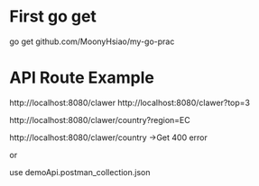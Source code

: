 # First go get 
go get github.com/MoonyHsiao/my-go-prac

# API Route Example
http://localhost:8080/clawer
http://localhost:8080/clawer?top=3

http://localhost:8080/clawer/country?region=EC


http://localhost:8080/clawer/country ->Get 400 error

or 

use demoApi.postman_collection.json 